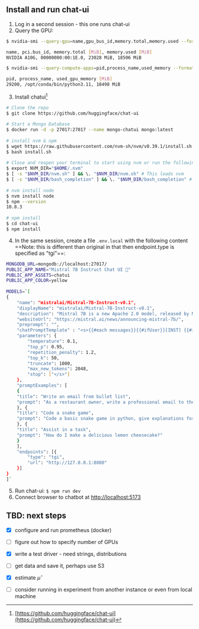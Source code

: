 ## Install and run chat-ui
1. Log in a second session - this one runs chat-ui
2. Query the GPU:
```bash
$ nvidia-smi --query-gpu=name,gpu_bus_id,memory.total,memory.used --format=csv

name, pci.bus_id, memory.total [MiB], memory.used [MiB]
NVIDIA A10G, 00000000:00:1E.0, 23028 MiB, 18506 MiB

$ nvidia-smi --query-compute-apps=pid,process_name,used_memory --format=csv

pid, process_name, used_gpu_memory [MiB]
29200, /opt/conda/bin/python3.11, 18498 MiB
```
3. Install chatui[^chat-ui]
```bash
# Clone the repo  
$ git clone https://github.com/huggingface/chat-ui  
  
# Start a Mongo Database  
$ docker run -d -p 27017:27017 --name mongo-chatui mongo:latest  
  
# install nvm & npm  
$ wget https://raw.githubusercontent.com/nvm-sh/nvm/v0.39.1/install.sh  
$ bash install.sh  
  
# Close and reopen your terminal to start using nvm or run the following to use it now:  
$ export NVM_DIR="$HOME/.nvm"  
$ [ -s "$NVM_DIR/nvm.sh" ] && \. "$NVM_DIR/nvm.sh" # This loads nvm  
$ [ -s "$NVM_DIR/bash_completion" ] && \. "$NVM_DIR/bash_completion" # This loads nvm bash_completion  
  
# nvm install node  
$ nvm install node  
$ npm --version  
10.8.3
  
# npm install  
$ cd chat-ui  
$ npm install
```
4. In the same session, create a file `.env.local` with the following content ==Note: this is different than original in that then endpoint.type is specified as "tgi"==:
```bash
MONGODB_URL=mongodb://localhost:27017/  
PUBLIC_APP_NAME="Mistral 7B Instruct Chat UI 💬"  
PUBLIC_APP_ASSETS=chatui  
PUBLIC_APP_COLOR=yellow  
  
MODELS=`[
{  
	"name": "mistralai/Mistral-7B-Instruct-v0.1",  
	"displayName": "mistralai/Mistral-7B-Instruct-v0.1",  
	"description": "Mistral 7B is a new Apache 2.0 model, released by Mistral AI that outperforms Llama2 13B in benchmarks.",  
	"websiteUrl": "https://mistral.ai/news/announcing-mistral-7b/",  
	"preprompt": "",  
	"chatPromptTemplate" : "<s>{{#each messages}}{{#ifUser}}[INST] {{#if @first}}{{#if @root.preprompt}}{{@root.preprompt}}\n{{/if}}{{/if}}{{content}} [/INST]{{/ifUser}}{{#ifAssistant}}{{content}}</s>{{/ifAssistant}}{{/each}}",  
	"parameters": {  
		"temperature": 0.1,  
		"top_p": 0.95,  
		"repetition_penalty": 1.2,  
		"top_k": 50,  
		"truncate": 1000,  
		"max_new_tokens": 2048,  
		"stop": ["</s>"]  
	},  
	"promptExamples": [  
	{  
	"title": "Write an email from bullet list",  
	"prompt": "As a restaurant owner, write a professional email to the supplier to get these products every week: \n\n- Wine (x10)\n- Eggs (x24)\n- Bread (x12)"  
	}, {  
	"title": "Code a snake game",  
	"prompt": "Code a basic snake game in python, give explanations for each step."  
	}, {  
	"title": "Assist in a task",  
	"prompt": "How do I make a delicious lemon cheesecake?"  
	}  
	],  
	"endpoints": [{
		"type": "tgi",
		"url": "http://127.0.0.1:8080"  
	}]  
}  
]`
```
5. Run chat-ui: `$ npm run dev`
7. Connect browser to chatbot at [http://localhost:5173]()

## TBD: next steps
- [x] configure and run prometheus (docker)
- [ ] figure out how to specify number of GPUs
- [x] write a test driver - need strings, distributions
- [ ] get data and save it, perhaps use S3
- [x] estimate $\hat{\mu}$
- [ ] consider running in experiment from another instance or even from local machine


[^chat-ui]: [https://github.com/huggingface/chat-ui](https://github.com/huggingface/chat-ui)
